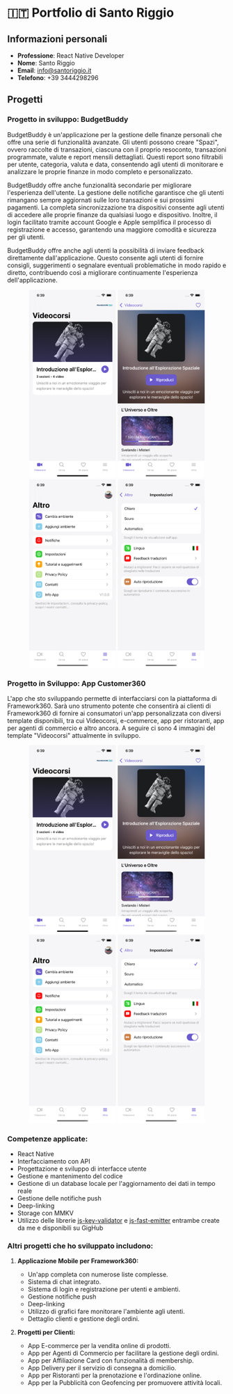 # 🇮🇹 Portfolio di Santo Riggio

## Informazioni personali

- **Professione**: React Native Developer
- **Nome**: Santo Riggio
- **Email**: info@santoriggio.it
- **Telefono**: +39 3444298296

## Progetti


### Progetto in sviluppo: BudgetBuddy

BudgetBuddy è un'applicazione per la gestione delle finanze personali che offre una serie di funzionalità avanzate. Gli utenti possono creare "Spazi", ovvero raccolte di transazioni, ciascuna con il proprio resoconto, transazioni programmate, valute e report mensili dettagliati. Questi report sono filtrabili per utente, categoria, valuta e data, consentendo agli utenti di monitorare e analizzare le proprie finanze in modo completo e personalizzato.

BudgetBuddy offre anche funzionalità secondarie per migliorare l'esperienza dell'utente. La gestione delle notifiche garantisce che gli utenti rimangano sempre aggiornati sulle loro transazioni e sui prossimi pagamenti. La completa sincronizzazione tra dispositivi consente agli utenti di accedere alle proprie finanze da qualsiasi luogo e dispositivo. Inoltre, il login facilitato tramite account Google e Apple semplifica il processo di registrazione e accesso, garantendo una maggiore comodità e sicurezza per gli utenti.

BudgetBuddy offre anche agli utenti la possibilità di inviare feedback direttamente dall'applicazione. Questo consente agli utenti di fornire consigli, suggerimenti o segnalare eventuali problematiche in modo rapido e diretto, contribuendo così a migliorare continuamente l'esperienza dell'applicazione.

<div align="center">
  <img src="assets/customers360/home.png" width="200">
  <img src="assets/customers360/videocourseDetails.png" width="200">
  <img src="assets/customers360/other.png" width="200">
  <img src="assets/customers360/settings.png" width="200">
</div>

### Progetto in Sviluppo: App Customer360

L'app che sto sviluppando permette di interfacciarsi con la piattaforma di Framework360. Sarà uno strumento potente che consentirà ai clienti di Framework360 di fornire ai consumatori un'app personalizzata con diversi template disponibili, tra cui Videocorsi, e-commerce, app per ristoranti, app per agenti di commercio e altro ancora. A seguire ci sono 4 immagini del template "Videocorsi" attualmente in sviluppo.

<div align="center">
  <img src="assets/customers360/home.png" width="200">
  <img src="assets/customers360/videocourseDetails.png" width="200">
  <img src="assets/customers360/other.png" width="200">
  <img src="assets/customers360/settings.png" width="200">
</div>

### Competenze applicate:

- React Native
- Interfacciamento con API
- Progettazione e sviluppo di interfacce utente
- Gestione e mantenimento del codice
- Gestione di un database locale per l'aggiornamento dei dati in tempo reale
- Gestione delle notifiche push
- Deep-linking
- Storage con MMKV
- Utilizzo delle librerie [js-key-validator](https://github.com/santoriggio/js-key-validator) e [js-fast-emitter](https://github.com/santoriggio/js-fast-emitter) entrambe create da me e disponibili su GigHub


### Altri progetti che ho sviluppato includono:

1. **Applicazione Mobile per Framework360:**
   - Un'app completa con numerose liste complesse.
   - Sistema di chat integrato.
   - Sistema di login e registrazione per utenti e ambienti.
   - Gestione notifiche push
   - Deep-linking
   - Utilizzo di grafici fare monitorare l'ambiente agli utenti.
   - Dettaglio clienti e gestione degli ordini.

2. **Progetti per Clienti:**
   - App E-commerce per la vendita online di prodotti.
   - App per Agenti di Commercio per facilitare la gestione degli ordini.
   - App per Affiliazione Card con funzionalità di membership.
   - App Delivery per il servizio di consegna a domicilio.
   - App per Ristoranti per la prenotazione e l'ordinazione online.
   - App per la Pubblicità con Geofencing per promuovere attività locali.


